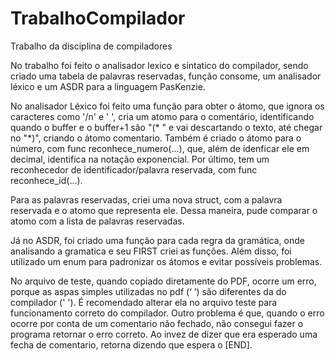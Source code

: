# TrabalhoCompilador
Trabalho da disciplina de compiladores

No trabalho foi feito o analisador lexico e sintatico do compilador, sendo criado uma tabela de palavras reservadas, função consome, um analisador léxico e um ASDR para a linguagem PasKenzie.

No analisador Léxico foi feito uma função para obter o átomo, que ignora os caracteres como '/n' e ' ', cria um atomo para o comentário, identificando quando o buffer e o buffer+1 são "(* " e vai descartando o texto, até chegar no "*)", criando o átomo comentario. Também é criado o átomo para o número, com func reconhece_numero(...), que, além de idenficar ele em decimal, identifica na notação exponencial. Por último, tem um reconhecedor de identificador/palavra reservada, com func reconhece_id(...).

Para as palavras reservadas, criei uma nova struct, com a palavra reservada e o atomo que representa ele. Dessa maneira, pude comparar o atomo com a lista de palavras reservadas.

Já no ASDR, foi criado uma função para cada regra da gramática, onde analisando a gramatica e seu FIRST criei as funções. Além disso, foi utilizado um enum para padronizar os átomos e evitar possíveis problemas.

No arquivo de teste, quando copiado diretamente do PDF, ocorre um erro, porque as aspas simples utilizadas no pdf (‘ ’) são diferentes da do compilador (' '). É recomendado alterar ela no arquivo teste para funcionamento correto do compilador.
Outro problema é que, quando o erro ocorre por conta de um comentario não fechado, não consegui fazer o programa retornar o erro correto. Ao invez de dizer que era esperado uma fecha de comentario, retorna dizendo que espera o [END].